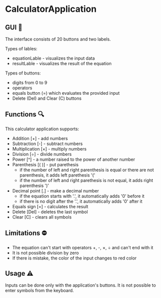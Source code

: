 # CalculatorApplication

## GUI :art:

The interface consists of 20 buttons and two labels. 

Types of lables:
  * equationLable - visualizes the input data
  * resultLable - visualizes the result of the equation

Types of buttons:
  * digits from 0 to 9
  * operators
  * equals button (=) which evaluates the provided input
  * Delete (Del) and Clear (C) buttons

## Functions :mag:
This calculator application supports:
  * Addition [+] - add numbers
  * Subtraction [-] - subtract numbers
  * Multiplication [×] - multiply numbers
  * Division [÷] - divide numbers
  * Power [^] - a number raised to the power of another number 
  * Parenthesis [( )] - put parethesis
      * if the number of left and right parenthesis is equal or there are not parenthesis, it adds left parethesis '('
      * if the number of left and right parethesis is not equal, it adds right parenthesis ')'
  * Decimal point [.] - make a decimal number
      * if the equation starts with '.', it automatically adds '0' before it
      * if there is no digit after the '.', it automatically adds '0' after it
  * Equals sign [=] - calculates the result
  * Delete [Del] - deletes the last symbol 
  * Clear [C] - clears all symbols 

## Limitations :no_entry:
  * The equation can't start with operators +, -, ×, ÷ and can't end with it
  * It is not possible division by zero
  * If there is mistake, the color of the input changes to red color

## Usage :warning:

Inputs can be done only with the application's buttons. It is not possible to enter symbols from the keyboard. 

